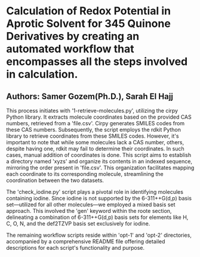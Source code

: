 # Calculation of Redox Potential in Aprotic Solvent for 345 Quinone Derivatives by creating an automated workflow that encompasses all the steps involved in calculation.
## Authors: Samer Gozem(Ph.D.), Sarah El Hajj
 
This process initiates with '1-retrieve-molecules.py', utilizing the cirpy Python library. It extracts molecule coordinates based on the provided CAS numbers, retrieved from a 'file.csv'. Cirpy generates SMILES codes from these CAS numbers. Subsequently, the script employs the rdkit Python library to retrieve coordinates from these SMILES codes. However, it's important to note that while some molecules lack a CAS number, others, despite having one, rdkit may fail to determine their coordinates. In such cases, manual addition of coordinates is done. This script aims to establish a directory named 'xyzs' and organize its contents in an indexed sequence, mirroring the order present in 'file.csv'. This organization facilitates mapping each coordinate to its corresponding molecule, streamlining the coordination between the two datasets.

The 'check_iodine.py' script plays a pivotal role in identifying molecules containing iodine. Since iodine is not supported by the 6-311++G(d,p) basis set—utilized for all other molecules—we employed a mixed basis set approach. This involved the 'gen' keyword within the roote section, delineating a combination of 6-311++G(d,p) basis sets for elements like H, C, O, N, and the def2TZVP basis set exclusively for iodine.

The remaining workflow scripts reside within 'opt-1' and 'opt-2' directories, accompanied by a comprehensive README file offering detailed descriptions for each script's functionality and purpose.
